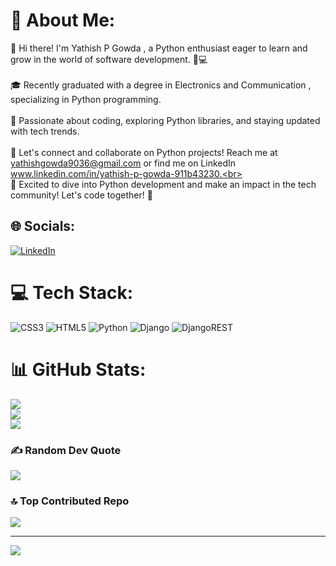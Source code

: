 # 💫 About Me:
👋 Hi there! I'm Yathish P Gowda , a Python enthusiast eager to learn and grow in the world of software development. 🐍💻<br><br>🎓 Recently graduated with a degree in Electronics and Communication , specializing in Python programming.<br><br>🔭 Passionate about coding, exploring Python libraries, and staying updated with tech trends.<br><br>💬 Let's connect and collaborate on Python projects! Reach me at yathishgowda9036@gmail.com or find me on LinkedIn www.linkedin.com/in/yathish-p-gowda-911b43230.<br><br>🚀 Excited to dive into Python development and make an impact in the tech community! Let's code together! 💪


## 🌐 Socials:
[![LinkedIn](https://img.shields.io/badge/LinkedIn-%230077B5.svg?logo=linkedin&logoColor=white)](https://linkedin.com/in/www.linkedin.com/in/yathish-p-gowda-911b43230) 

# 💻 Tech Stack:
![CSS3](https://img.shields.io/badge/css3-%231572B6.svg?style=for-the-badge&logo=css3&logoColor=white) ![HTML5](https://img.shields.io/badge/html5-%23E34F26.svg?style=for-the-badge&logo=html5&logoColor=white) ![Python](https://img.shields.io/badge/python-3670A0?style=for-the-badge&logo=python&logoColor=ffdd54) ![Django](https://img.shields.io/badge/django-%23092E20.svg?style=for-the-badge&logo=django&logoColor=white) ![DjangoREST](https://img.shields.io/badge/DJANGO-REST-ff1709?style=for-the-badge&logo=django&logoColor=white&color=ff1709&labelColor=gray)
# 📊 GitHub Stats:
![](https://github-readme-stats.vercel.app/api?username=Yathish-P-Gowda&theme=dark&hide_border=false&include_all_commits=true&count_private=true)<br/>
![](https://github-readme-streak-stats.herokuapp.com/?user=Yathish-P-Gowda&theme=dark&hide_border=false)<br/>
![](https://github-readme-stats.vercel.app/api/top-langs/?username=Yathish-P-Gowda&theme=dark&hide_border=false&include_all_commits=true&count_private=true&layout=compact)

### ✍️ Random Dev Quote
![](https://quotes-github-readme.vercel.app/api?type=horizontal&theme=radical)

### 🔝 Top Contributed Repo
![](https://github-contributor-stats.vercel.app/api?username=Yathish-P-Gowda&limit=5&theme=dark&combine_all_yearly_contributions=true)

---
[![](https://visitcount.itsvg.in/api?id=Yathish-P-Gowda&icon=1&color=0)](https://visitcount.itsvg.in)

<!-- Proudly created with GPRM ( https://gprm.itsvg.in ) -->
